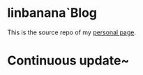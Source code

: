 # linbanana`Blog

This is the source repo of my [personal page](https://linbanana.github.io/linbananaBlog/).

# Continuous update~
